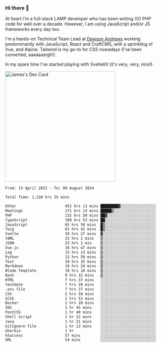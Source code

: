 ### Hi there 👋

<!--
**JamesNock/JamesNock** is a ✨ _special_ ✨ repository because its `README.md` (this file) appears on your GitHub profile.

Here are some ideas to get you started:

- 🔭 I’m currently working on ...
- 🌱 I’m currently learning ...
- 👯 I’m looking to collaborate on ...
- 🤔 I’m looking for help with ...
- 💬 Ask me about ...
- 📫 How to reach me: ...
- 😄 Pronouns: ...
- ⚡ Fun fact: ...
-->
At heart I'm a full-stack LAMP developer who has been writing OO PHP code for well over a decade. However, I am using JavaScript and/or JS frameworks every day too.

I'm a hands-on Technical Team Lead at [Dawson Andrews](https://www.dawsonandrews.com/) working predominantly with JavaScript, React and CraftCMS, with a sprinkling of Vue, and Alpine. Tailwind is my go-to for CSS nowadays (I've been converted, aaaaaaargh!).

In my spare time I've started playing with SvelteKit (it's very, very, nice!).

<a href="https://app.daily.dev/h2onock"><img src="https://api.daily.dev/devcards/v2/XQraFlxE3JPWOlcSuOB2K.png?type=default&r=18u" width="356" alt="James's Dev Card"/></a>

<!--START_SECTION:waka-->

```txt
From: 13 April 2023 - To: 09 August 2024

Total Time: 1,310 hrs 35 mins

Other                      451 hrs 13 mins ████████▓░░░░░░░░░░░░░░░░   34.44 %
Meetings                   271 hrs 14 mins █████▒░░░░░░░░░░░░░░░░░░░   20.70 %
PHP                        132 hrs 50 mins ██▓░░░░░░░░░░░░░░░░░░░░░░   10.14 %
TypeScript                 109 hrs 53 mins ██░░░░░░░░░░░░░░░░░░░░░░░   08.39 %
JavaScript                 65 hrs 58 mins  █▒░░░░░░░░░░░░░░░░░░░░░░░   05.03 %
Twig                       61 hrs 42 mins  █▒░░░░░░░░░░░░░░░░░░░░░░░   04.71 %
Svelte                     34 hrs 27 mins  ▓░░░░░░░░░░░░░░░░░░░░░░░░   02.63 %
YAML                       25 hrs 2 mins   ▒░░░░░░░░░░░░░░░░░░░░░░░░   01.91 %
JSON                       23 hrs 1 min    ▒░░░░░░░░░░░░░░░░░░░░░░░░   01.76 %
Vue.js                     16 hrs 47 mins  ▒░░░░░░░░░░░░░░░░░░░░░░░░   01.28 %
Log                        15 hrs 13 mins  ▒░░░░░░░░░░░░░░░░░░░░░░░░   01.16 %
Python                     13 hrs 59 mins  ▒░░░░░░░░░░░░░░░░░░░░░░░░   01.07 %
Text                       10 hrs 35 mins  ▒░░░░░░░░░░░░░░░░░░░░░░░░   00.81 %
Markdown                   10 hrs 24 mins  ▒░░░░░░░░░░░░░░░░░░░░░░░░   00.79 %
Blade Template             10 hrs 18 mins  ▒░░░░░░░░░░░░░░░░░░░░░░░░   00.79 %
Bash                       9 hrs 32 mins   ▒░░░░░░░░░░░░░░░░░░░░░░░░   00.73 %
HTML                       7 hrs 37 mins   ░░░░░░░░░░░░░░░░░░░░░░░░░   00.58 %
textmate                   7 hrs 28 mins   ░░░░░░░░░░░░░░░░░░░░░░░░░   00.57 %
.env file                  7 hrs 27 mins   ░░░░░░░░░░░░░░░░░░░░░░░░░   00.57 %
CSS                        2 hrs 58 mins   ░░░░░░░░░░░░░░░░░░░░░░░░░   00.23 %
SCSS                       2 hrs 53 mins   ░░░░░░░░░░░░░░░░░░░░░░░░░   00.22 %
Docker                     2 hrs 20 mins   ░░░░░░░░░░░░░░░░░░░░░░░░░   00.18 %
INI                        1 hr 45 mins    ░░░░░░░░░░░░░░░░░░░░░░░░░   00.13 %
PostCSS                    1 hr 40 mins    ░░░░░░░░░░░░░░░░░░░░░░░░░   00.13 %
Shell Script               1 hr 22 mins    ░░░░░░░░░░░░░░░░░░░░░░░░░   00.10 %
Java                       1 hr 21 mins    ░░░░░░░░░░░░░░░░░░░░░░░░░   00.10 %
GitIgnore file             1 hr 13 mins    ░░░░░░░░░░░░░░░░░░░░░░░░░   00.09 %
Gherkin                    1 hr            ░░░░░░░░░░░░░░░░░░░░░░░░░   00.08 %
htaccess                   57 mins         ░░░░░░░░░░░░░░░░░░░░░░░░░   00.07 %
XML                        54 mins         ░░░░░░░░░░░░░░░░░░░░░░░░░   00.07 %
```

<!--END_SECTION:waka-->
